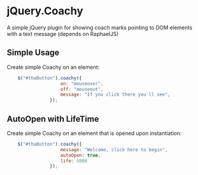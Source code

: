 # jQuery.Coachy

A simple jQuery plugin for showing coach marks pointing to DOM elements with a text message (depends on RaphaelJS)

## Simple Usage

Create simple Coachy on an element:

```js
    $("#thaButton").coachy({
		            on: "mouseover",
		            off: "mouseout",
		            message: "If you click there you'll see",
		        });
```

## AutoOpen with LifeTime

Create simple Coachy on an element that is opened upon instantiation:

```js
    $("#thaButton").coachy({
		            message: "Welcome, click here to begin",
					autoOpen: true,
					life: 5000
		        });
```